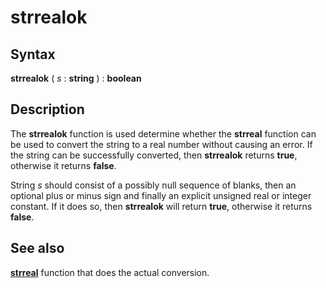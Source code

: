 
# strrealok

## Syntax
**strrealok** ( _s_ : **string** ) : **boolean**

## Description
The **strrealok** function is used determine whether the **strreal** function can be used to convert the string to a real number without causing an error. If the string can be successfully converted, then **strrealok** returns **true**, otherwise it returns **false**.

String _s_ should consist of a possibly null sequence of blanks, then an optional plus or minus sign and finally an explicit unsigned real or integer constant. If it does so, then **strrealok** will return **true**, otherwise it returns **false**.


## See also
**[strreal](strreal.html)** function that does the actual conversion.

